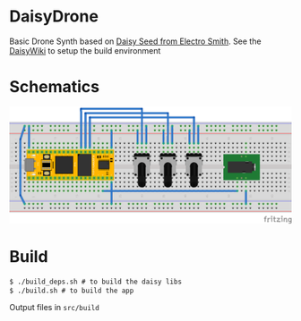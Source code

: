 # DaisyDrone

Basic Drone Synth based on [Daisy Seed from Electro Smith](https://www.electro-smith.com/daisy/daisy).
See the [DaisyWiki](https://github.com/electro-smith/DaisyWiki/wiki) to setup the build environment

# Schematics

![Daisy Drone schem](res/DaisyDrone_bb.png)

# Build

```
$ ./build_deps.sh # to build the daisy libs
$ ./build.sh # to build the app
```

Output files in `src/build`
